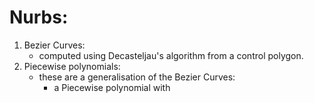 # Nurbs:
1. Bezier Curves: 
	* computed using Decasteljau's algorithm from a control polygon.
1. Piecewise polynomials:
	* these are a generalisation of the Bezier Curves: 
		* a Piecewise polynomial with 
